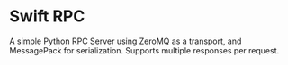# Swift RPC

A simple Python RPC Server using ZeroMQ as a transport, and MessagePack for serialization.  Supports multiple 
responses per request.
